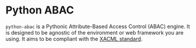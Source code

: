 # Python ABAC

`python-abac` is a Pythonic Attribute-Based Access Control (ABAC) engine. It is designed to be agnostic of the environment or web framework you are using. It aims to be compliant with the [XACML standard](https://en.wikipedia.org/wiki/XACML).



